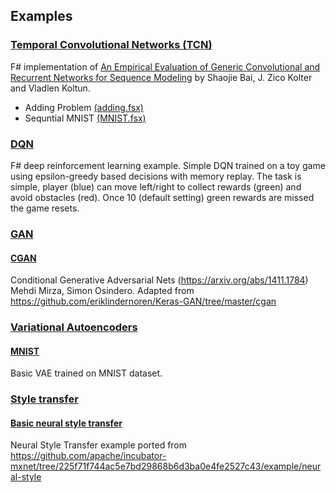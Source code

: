 ﻿## Examples
### [Temporal Convolutional Networks (TCN)](TCN)
F# implementation of [An Empirical Evaluation of Generic Convolutional and Recurrent Networks for Sequence Modeling](https://arxiv.org/abs/1803.01271) by Shaojie Bai, J. Zico Kolter and Vladlen Koltun.
* Adding Problem [(adding.fsx)](TCN/adding.fsx)
* Sequntial MNIST [(MNIST.fsx)](TCN/MNIST.fsx)
### [DQN](DQN)
F# deep reinforcement learning example. Simple DQN trained on a toy game using epsilon-greedy based decisions with memory replay. The task is simple, player (blue) can move left/right to collect rewards (green) and avoid obstacles (red). Once 10 (default setting) green rewards are missed the game resets.
### [GAN](GAN)
#### [CGAN](GAN/CGAN.fsx) 
Conditional Generative Adversarial Nets (https://arxiv.org/abs/1411.1784) Mehdi Mirza, Simon Osindero. Adapted from https://github.com/eriklindernoren/Keras-GAN/tree/master/cgan
### [Variational Autoencoders](VAE)
#### [MNIST](VAE/MNIST%20VAE.fsx)
Basic VAE trained on MNIST dataset.
### [Style transfer](Style)
#### [Basic neural style transfer](Style/Neural%20Style%20Transfer.fsx)
Neural Style Transfer example ported from https://github.com/apache/incubator-mxnet/tree/225f71f744ac5e7bd29868b6d3ba0e4fe2527c43/example/neural-style

